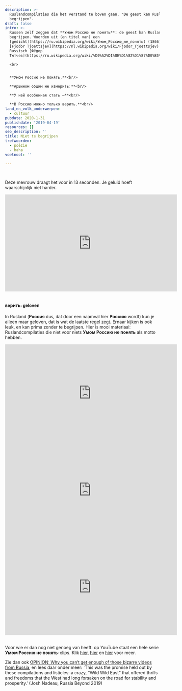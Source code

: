 ```yaml
---
description: >-
  Ruslandcompilaties die het verstand te boven gaan. "De geest kan Rusland niet
  begrijpen".
draft: false
intro: >-
  Russen zelf zeggen dat **Умом Россию не понять**: de geest kan Rusland niet
  begrijpen. Woorden uit (en titel van) een
  [gedicht](https://ru.wikipedia.org/wiki/Умом_Россию_не_понять) (1866) van
  [Fjodor Tjoettsjev](https://nl.wikipedia.org/wiki/Fjodor_Tjoettsjev) (in het
  Russisch [Фёдор
  Тютчев](https://ru.wikipedia.org/wiki/%D0%A2%D1%8E%D1%82%D1%87%D0%B5%D0%B2,_%D0%A4%D1%91%D0%B4%D0%BE%D1%80_%D0%98%D0%B2%D0%B0%D0%BD%D0%BE%D0%B2%D0%B8%D1%87)):

  <br>


  **Умом Россию не понять,**<br/>

  **Аршином общим не измерить:**<br/>

  **У ней особенная стать –**<br/>

  **В Россию можно только верить.**<br/>
land_en_volk_onderwerpen:
  - cultuur
pubdate: 2020-1-31
publishdate: '2019-04-19'
resources: []
seo_description: ''
title: Niet te begrijpen
trefwoorden:
  - poëzie
  - haha
voetnoot: ''

---
```


<br/>

Deze mevrouw draagt het voor in 13 seconden. Je geluid hoeft waarschijnlijk niet harder.

<iframe width="560" height="315" src="https://www.youtube.com/embed/TQaqpbnN-_w" frameborder="0" allow="accelerometer; autoplay; encrypted-media; gyroscope; picture-in-picture" allowfullscreen></iframe>

<br/>
<br/>


#### верить: geloven

In Rusland (**Россия** dus, dat door een naamval hier **Россию** wordt) kun je alleen maar geloven, dat is wat de laatste regel zegt. Ernaar kijken is ook leuk, en kan prima zonder te begrijpen. Hier is mooi materiaal: Ruslandcompilaties die niet voor niets **Умом Россию не понять** als motto hebben.

 <iframe width="560" height="315" src="https://www.youtube.com/embed/cmpJH7S204w" frameborder="0" allow="accelerometer; autoplay; encrypted-media; gyroscope; picture-in-picture" allowfullscreen></iframe>
<iframe width="560" height="315" src="https://www.youtube.com/embed/Q-LU83T896w" frameborder="0" allow="accelerometer; autoplay; encrypted-media; gyroscope; picture-in-picture" allowfullscreen></iframe>
<iframe width="560" height="315" src="https://www.youtube.com/embed/SNPQHIxFGGM" frameborder="0" allow="accelerometer; autoplay; encrypted-media; gyroscope; picture-in-picture" allowfullscreen></iframe>

<br/>
<br/>

Voor wie er dan nog niet genoeg van heeft: op YouTube staat een hele serie **Умом Россию не понять**-clips. Klik [hier](https://youtu.be/yRzMeS2D-Sg), [hier](https://youtu.be/lFsvJfukrr0) en [hier](https://youtu.be/lBNRJ4fQMQI) voor meer.

Zie dan ook [OPINION: Why you can’t get enough of those bizarre videos from Russia](https://www.rbth.com/lifestyle/331134-russians-youtube), en lees daar onder meer: 'This was the promise held out by these compilations and listicles: a crazy, “Wild Wild East” that offered thrills and freedoms that the West had long forsaken on the road for stability and prosperity.' (Josh Nadeau, Russia Beyond 2019)



